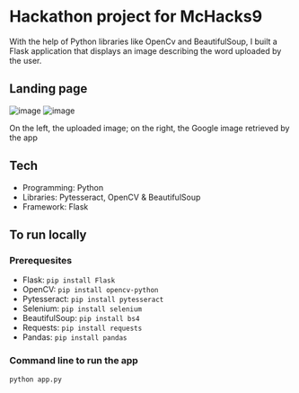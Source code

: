 # Hackathon project for McHacks9
With the help of Python libraries like OpenCv and BeautifulSoup, I built a Flask application that displays an image describing the word uploaded by the user.

## Landing page
![image](https://github.com/aasmaa11/HackMcgill/assets/90011767/0b528c50-b2fa-49c5-bbb3-62572176b980)
![image](https://github.com/aasmaa11/HackMcgill/assets/90011767/f998bf7e-bfdf-4c2d-9f96-58f5a18cdbd9)

On the left, the uploaded image; on the right, the Google image retrieved by the app


## Tech
* Programming: Python
* Libraries: Pytesseract, OpenCV & BeautifulSoup
* Framework: Flask

## To run locally
### Prerequesites
* Flask: ```pip install Flask```
* OpenCV: ```pip install opencv-python```
* Pytesseract: ```pip install pytesseract```
* Selenium: ```pip install selenium```
* BeautifulSoup: ```pip install bs4```
* Requests: ```pip install requests```
* Pandas: ```pip install pandas```

### Command line to run the app
```python app.py```

